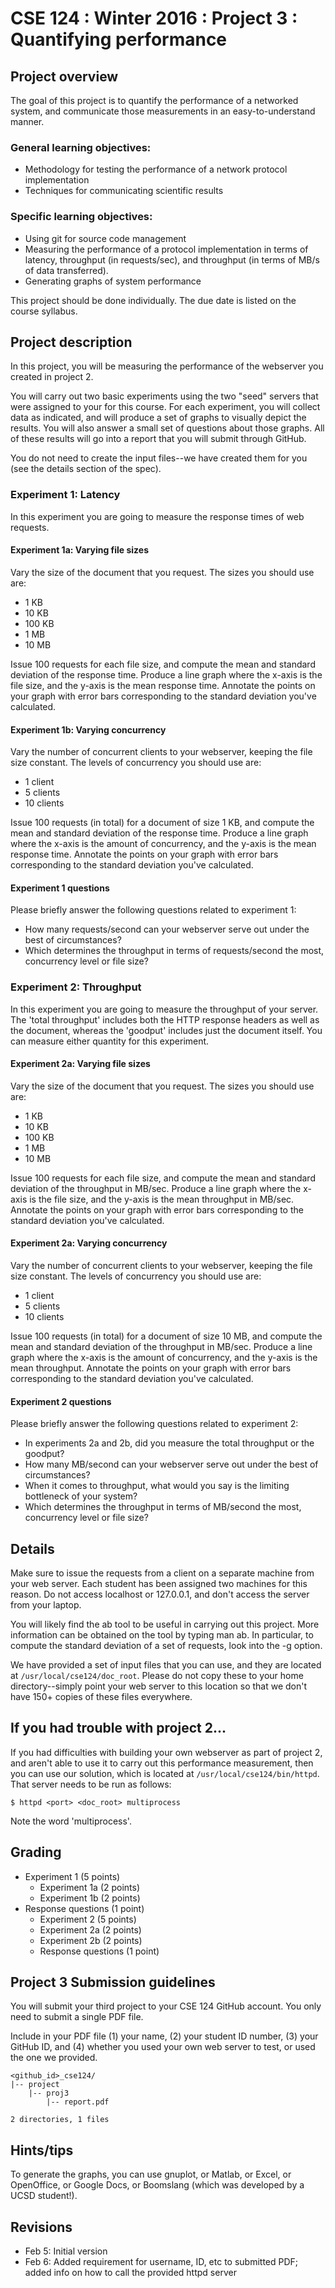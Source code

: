 # CSE 124 : Winter 2016 : Project 3 : Quantifying performance

## Project overview

The goal of this project is to quantify the performance of a networked system, and communicate those measurements in an easy-to-understand manner.

### General learning objectives:

- Methodology for testing the performance of a network protocol implementation
- Techniques for communicating scientific results

### Specific learning objectives:

- Using git for source code management
- Measuring the performance of a protocol implementation in terms of latency, throughput (in requests/sec), and throughput (in terms of MB/s of data transferred).
- Generating graphs of system performance

This project should be done individually. The due date is listed on the course syllabus.

## Project description

In this project, you will be measuring the performance of the webserver you created in project 2.

You will carry out two basic experiments using the two "seed" servers that were assigned to your for this course. For each experiment, you will collect data as indicated, and will produce a set of graphs to visually depict the results. You will also answer a small set of questions about those graphs. All of these results will go into a report that you will submit through GitHub.

You do not need to create the input files--we have created them for you (see the details section of the spec).

### Experiment 1: Latency

In this experiment you are going to measure the response times of web requests.

#### Experiment 1a: Varying file sizes

Vary the size of the document that you request. The sizes you should use are:

- 1 KB
- 10 KB
- 100 KB
- 1 MB
- 10 MB

Issue 100 requests for each file size, and compute the mean and standard deviation of the response time. Produce a line graph where the x-axis is the file size, and the y-axis is the mean response time. Annotate the points on your graph with error bars corresponding to the standard deviation you've calculated.

#### Experiment 1b: Varying concurrency

Vary the number of concurrent clients to your webserver, keeping the file size constant. The levels of concurrency you should use are:

- 1 client
- 5 clients
- 10 clients

Issue 100 requests (in total) for a document of size 1 KB, and compute the mean and standard deviation of the response time. Produce a line graph where the x-axis is the amount of concurrency, and the y-axis is the mean response time. Annotate the points on your graph with error bars corresponding to the standard deviation you've calculated.

#### Experiment 1 questions

Please briefly answer the following questions related to experiment 1:

- How many requests/second can your webserver serve out under the best of circumstances?
- Which determines the throughput in terms of requests/second the most, concurrency level or file size?

### Experiment 2: Throughput

In this experiment you are going to measure the throughput of your server. The 'total throughput' includes both the HTTP response headers as well as the document, whereas the 'goodput' includes just the document itself. You can measure either quantity for this experiment.

#### Experiment 2a: Varying file sizes

Vary the size of the document that you request. The sizes you should use are:

- 1 KB
- 10 KB
- 100 KB
- 1 MB
- 10 MB

Issue 100 requests for each file size, and compute the mean and standard deviation of the throughput in MB/sec. Produce a line graph where the x-axis is the file size, and the y-axis is the mean throughput in MB/sec. Annotate the points on your graph with error bars corresponding to the standard deviation you've calculated.

#### Experiment 2a: Varying concurrency

Vary the number of concurrent clients to your webserver, keeping the file size constant. The levels of concurrency you should use are:

- 1 client
- 5 clients
- 10 clients

Issue 100 requests (in total) for a document of size 10 MB, and compute the mean and standard deviation of the throughput in MB/sec. Produce a line graph where the x-axis is the amount of concurrency, and the y-axis is the mean throughput. Annotate the points on your graph with error bars corresponding to the standard deviation you've calculated.

#### Experiment 2 questions

Please briefly answer the following questions related to experiment 2:

- In experiments 2a and 2b, did you measure the total throughput or the goodput?
- How many MB/second can your webserver serve out under the best of circumstances?
- When it comes to throughput, what would you say is the limiting bottleneck of your system?
- Which determines the throughput in terms of MB/second the most, concurrency level or file size?

## Details

Make sure to issue the requests from a client on a separate machine from your web server. Each student has been assigned two machines for this reason. Do not access localhost or 127.0.0.1, and don't access the server from your laptop.

You will likely find the ab tool to be useful in carrying out this project. More information can be obtained on the tool by typing man ab. In particular, to compute the standard deviation of a set of requests, look into the -g option.

We have provided a set of input files that you can use, and they are located at `/usr/local/cse124/doc_root`. Please do not copy these to your home directory--simply point your web server to this location so that we don't have 150+ copies of these files everywhere.

## If you had trouble with project 2...

If you had difficulties with building your own webserver as part of project 2, and aren't able to use it to carry out this performance measurement, then you can use our solution, which is located at `/usr/local/cse124/bin/httpd`. That server needs to be run as follows:

```
$ httpd <port> <doc_root> multiprocess
```

Note the word 'multiprocess'.

## Grading

- Experiment 1 (5 points)
    - Experiment 1a (2 points)
    - Experiment 1b (2 points)
- Response questions (1 point)
    - Experiment 2 (5 points)
    - Experiment 2a (2 points)
    - Experiment 2b (2 points)
    - Response questions (1 point)

## Project 3 Submission guidelines

You will submit your third project to your CSE 124 GitHub account. You only need to submit a single PDF file.

Include in your PDF file (1) your name, (2) your student ID number, (3) your GitHub ID, and (4) whether you used your own web server to test, or used the one we provided.

```
<github_id>_cse124/
|-- project
    |-- proj3
        |-- report.pdf

2 directories, 1 files
```

## Hints/tips

To generate the graphs, you can use gnuplot, or Matlab, or Excel, or OpenOffice, or Google Docs, or Boomslang (which was developed by a UCSD student!).

## Revisions

- Feb 5: Initial version
- Feb 6: Added requirement for username, ID, etc to submitted PDF; added info on how to call the provided httpd server